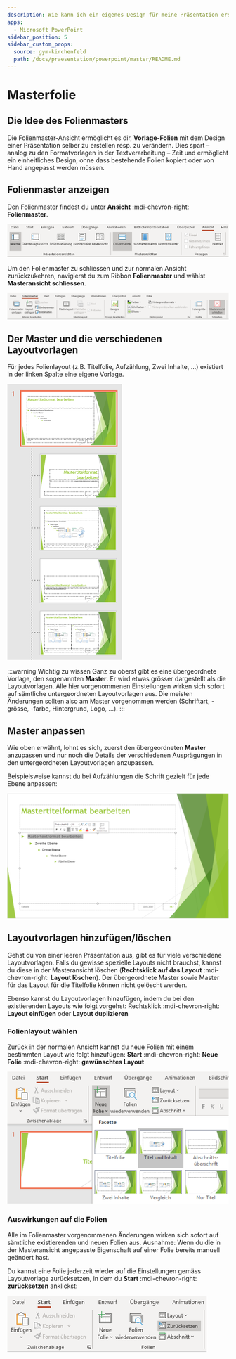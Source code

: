 ```yaml
---
description: Wie kann ich ein eigenes Design für meine Präsentation erstellen?
apps:
  - Microsoft PowerPoint
sidebar_position: 5
sidebar_custom_props:
  source: gym-kirchenfeld
  path: /docs/praesentation/powerpoint/master/README.md
---
```


# Masterfolie



## Die Idee des Folienmasters
Die Folienmaster-Ansicht ermöglicht es dir, **Vorlage-Folien** mit dem Design einer Präsentation selber zu erstellen resp. zu verändern. Dies spart – analog zu den Formatvorlagen in der Textverarbeitung – Zeit und ermöglicht ein einheitliches Design, ohne dass bestehende Folien kopiert oder von Hand angepasst werden müssen.


## Folienmaster anzeigen
Den Folienmaster findest du unter __Ansicht__ :mdi-chevron-right: __Folienmaster__.

![Folienmaster anzeigen](./images/folienmaster-anzeigen.png)

Um den Folienmaster zu schliessen und zur normalen Ansicht zurückzukehren, navigierst du zum Ribbon __Folienmaster__ und wählst __Masteransicht schliessen__.

![Folienmaster schliessen](./images/folienmaster-schliessen.png)


## Der Master und die verschiedenen Layoutvorlagen
Für jedes Folienlayout (z.B. Titelfolie, Aufzählung, Zwei Inhalte, ...) existiert in der linken Spalte eine eigene Vorlage.

![Layoutvorlagen im Folienmaster](./images/verschiedene-layoutvorlagen.png)

:::warning Wichtig zu wissen
Ganz zu oberst gibt es eine übergeordnete Vorlage, den sogenannten **Master**. Er wird etwas grösser dargestellt als die Layoutvorlagen. Alle hier vorgenommenen Einstellungen wirken sich sofort auf sämtliche untergeordneten Layoutvorlagen aus. Die meisten Änderungen sollten also am Master vorgenommen werden (Schriftart, -grösse, -farbe, Hintergrund, Logo, ...).
:::

## Master anpassen
Wie oben erwähnt, lohnt es sich, zuerst den übergeordneten **Master** anzupassen und nur noch die Details der verschiedenen Ausprägungen in den untergeordneten Layoutvorlagen anzupassen.

Beispielsweise kannst du bei Aufzählungen die Schrift gezielt für jede Ebene anpassen:

![Folienmaster anpassen](./images/master-anpassen.png)

## Layoutvorlagen hinzufügen/löschen
Gehst du von einer leeren Präsentation aus, gibt es für viele verschiedene Layoutvorlagen. Falls du gewisse spezielle Layouts nicht brauchst, kannst du diese in der Masteransicht löschen (__Rechtsklick auf das Layout__ :mdi-chevron-right: __Layout löschen__). Der übergeordnete Master sowie Master für das Layout für die Titelfolie können nicht gelöscht werden.

Ebenso kannst du Layoutvorlagen hinzufügen, indem du bei den existierenden Layouts wie folgt vorgehst: Rechtsklick :mdi-chevron-right: __Layout einfügen__ oder __Layout duplizieren__


### Folienlayout wählen
Zurück in der normalen Ansicht kannst du neue Folien mit einem bestimmten Layout wie folgt hinzufügen: __Start__ :mdi-chevron-right: __Neue Folie__ :mdi-chevron-right: __gewünschtes Layout__

![Folienmaster-layout wählen](./images/layout-waehlen.png)


### Auswirkungen auf die Folien
Alle im Folienmaster vorgenommenen Änderungen wirken sich sofort auf sämtliche existierenden und neuen Folien aus. Ausnahme: Wenn du die in der Masteransicht angepasste Eigenschaft auf einer Folie bereits manuell geändert hast.

Du kannst eine Folie jederzeit wieder auf die Einstellungen gemäss Layoutvorlage zurücksetzen, in dem du __Start__ :mdi-chevron-right: __zurücksetzen__ anklickst:

![Layout zurücksetzen](./images/layout-zuruecksetzen.png)
